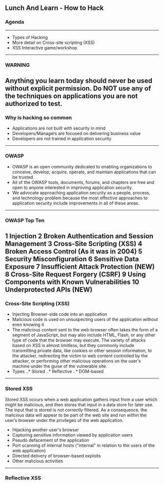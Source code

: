 ## Lunch And Learn - How to Hack
### Agenda 
---
* Types of Hacking
* More detail on Cross-site scripting (XSS)
* XSS Interactive game/workshop
---
### WARNING
Anything you learn today should never be used without explicit permission. Do NOT use any of the techniques on applications you are not authorized to test.
---
### Why is hacking so common
* Applications are not built with security in mind
* Developers/Managers are focused on delivering business value
* Developers are not trained in application security
---
### OWASP
 * OWASP is an open community dedicated to enabling organizations to conceive, develop, acquire, operate, and maintain applications that can be trusted.
 * All of the OWASP tools, documents, forums, and chapters are free and open to anyone interested in improving application security. 
 * We advocate approaching application security as a people, process, and technology problem because the most effective approaches to application security include improvements in all of these areas. 
---
### OWASP Top Ten
1 Injection
2 Broken Authentication and Session Management
3 Cross-Site Scripting (XSS)
4 Broken Access Control (As it was in 2004)
5 Security Misconfiguration
6 Sensitive Data Exposure
7 Insufficient Attack Protection (NEW)
8 Cross-Site Request Forgery (CSRF)
9 Using Components with Known Vulnerabilities
10 Underprotected APIs (NEW)
---
### Cross-Site Scripting (XSS)
* Injecting Browser-side code into an application
* Malicious code is used on unsuspecting users of the application without even knowing it
* The malicious content sent to the web browser often takes the form of a segment of JavaScript, but may also include HTML, Flash, or any other type of code that the browser may execute. The variety of attacks based on XSS is almost limitless, but they commonly include transmitting private data, like cookies or other session information, to the attacker, redirecting the victim to web content controlled by the attacker, or performing other malicious operations on the user's machine under the guise of the vulnerable site.
* Types
..* Stored
..* Reflective
..* DOM-based
---
### Stored XSS
Stored XSS occurs when a web application gathers input from a user which might be malicious, and then stores that input in a data store for later use. 
The input that is stored is not correctly filtered. As a consequence, the malicious data will appear to be part of the web site and run within the user’s browser under the privileges of the web application.
* Hijacking another user's browser
* Capturing sensitive information viewed by application users
* Pseudo defacement of the application
* Port scanning of internal hosts ("internal" in relation to the users of the web application)
* Directed delivery of browser-based exploits
* Other malicious activities
---
### Reflective XSS

